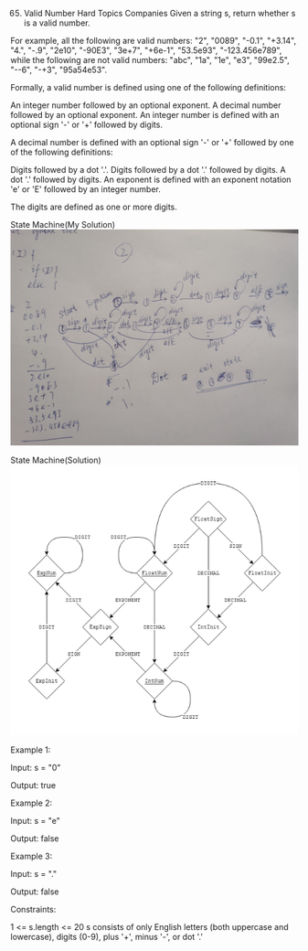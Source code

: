 65. Valid Number
    Hard
    Topics
    Companies
    Given a string s, return whether s is a valid number.

For example, all the following are valid numbers: "2", "0089", "-0.1", "+3.14", "4.", "-.9", "2e10", "-90E3", "3e+7", "+6e-1", "53.5e93", "-123.456e789", while the following are not valid numbers: "abc", "1a", "1e", "e3", "99e2.5", "--6", "-+3", "95a54e53".

Formally, a valid number is defined using one of the following definitions:

An integer number followed by an optional exponent.
A decimal number followed by an optional exponent.
An integer number is defined with an optional sign '-' or '+' followed by digits.

A decimal number is defined with an optional sign '-' or '+' followed by one of the following definitions:

Digits followed by a dot '.'.
Digits followed by a dot '.' followed by digits.
A dot '.' followed by digits.
An exponent is defined with an exponent notation 'e' or 'E' followed by an integer number.

The digits are defined as one or more digits.


State Machine(My Solution)
![](./res/img/state_machine2.jpg)

State Machine(Solution)
![](./res/img/state_machine.png)



Example 1:

Input: s = "0"

Output: true

Example 2:

Input: s = "e"

Output: false

Example 3:

Input: s = "."

Output: false



Constraints:

1 <= s.length <= 20
s consists of only English letters (both uppercase and lowercase), digits (0-9), plus '+', minus '-', or dot '.'